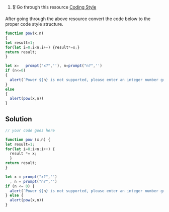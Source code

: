 1. 🎖 Go through this resource [Coding Style](http://javascript.info/coding-style)

After going through the above resource convert the code below to the proper code style structure.
```js
function pow(x,n)
{
let result=1;
for(let i=0;i<n;i++) {result*=x;}
return result;
}

let x=   prompt("x?",''), n=prompt("n?",'')
if (n<=0)
{
  alert(`Power ${n} is not supported, please enter an integer number greater than zero`);
}
else
{
  alert(pow(x,n))
}
```

## Solution
```js
// your code goes here

function pow (x,n) {
let result=1;
for(let i=0;i<n;i++) {
  result *= x;
  }
return result;
}

let x = prompt("x?",'')
  , n = prompt("n?",'')
if (n <= 0) {
  alert(`Power ${n} is not supported, please enter an integer number greater than zero`);
} else {
  alert(pow(x,n))
}
```